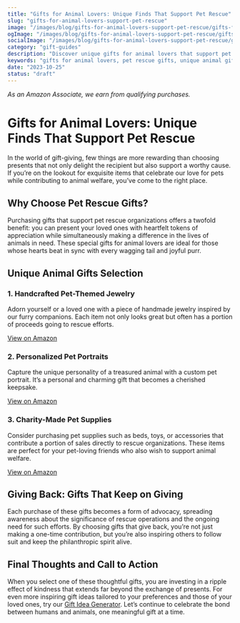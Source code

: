 ```yaml
---
title: "Gifts for Animal Lovers: Unique Finds That Support Pet Rescue"
slug: "gifts-for-animal-lovers-support-pet-rescue"
image: "/images/blog/gifts-for-animal-lovers-support-pet-rescue/gifts-for-animal-lovers-support-pet-rescue-banner.webp"
ogImage: "/images/blog/gifts-for-animal-lovers-support-pet-rescue/gifts-for-animal-lovers-support-pet-rescue-og.webp"
socialImage: "/images/blog/gifts-for-animal-lovers-support-pet-rescue/gifts-for-animal-lovers-support-pet-rescue-social.webp"
category: "gift-guides"
description: "Discover unique gifts for animal lovers that support pet rescue organizations. Show your love for pets and help make a difference!"
keywords: "gifts for animal lovers, pet rescue gifts, unique animal gifts, gifts that give back, pet-friendly gifts"
date: "2023-10-25"
status: "draft"
---
```


*As an Amazon Associate, we earn from qualifying purchases.*

# Gifts for Animal Lovers: Unique Finds That Support Pet Rescue

In the world of gift-giving, few things are more rewarding than choosing presents that not only delight the recipient but also support a worthy cause. If you’re on the lookout for exquisite items that celebrate our love for pets while contributing to animal welfare, you’ve come to the right place.

## Why Choose Pet Rescue Gifts?

Purchasing gifts that support pet rescue organizations offers a twofold benefit: you can present your loved ones with heartfelt tokens of appreciation while simultaneously making a difference in the lives of animals in need. These special gifts for animal lovers are ideal for those whose hearts beat in sync with every wagging tail and joyful purr.

## Unique Animal Gifts Selection

### 1. Handcrafted Pet-Themed Jewelry
Adorn yourself or a loved one with a piece of handmade jewelry inspired by our furry companions. Each item not only looks great but often has a portion of proceeds going to rescue efforts.

[View on Amazon](https://www.amazon.com/s?k=handcrafted+pet+jewelry&tag=bright-gift-20 "Shop handcrafted pet jewelry")

### 2. Personalized Pet Portraits
Capture the unique personality of a treasured animal with a custom pet portrait. It’s a personal and charming gift that becomes a cherished keepsake.

[View on Amazon](https://www.amazon.com/s?k=custom+pet+portrait&tag=bright-gift-20 "Order custom pet portraits")

### 3. Charity-Made Pet Supplies
Consider purchasing pet supplies such as beds, toys, or accessories that contribute a portion of sales directly to rescue organizations. These items are perfect for your pet-loving friends who also wish to support animal welfare.

[View on Amazon](https://www.amazon.com/s?k=charity+pet+supplies&tag=bright-gift-20 "Browse charity pet supplies")

## Giving Back: Gifts That Keep on Giving

Each purchase of these gifts becomes a form of advocacy, spreading awareness about the significance of rescue operations and the ongoing need for such efforts. By choosing gifts that give back, you’re not just making a one-time contribution, but you’re also inspiring others to follow suit and keep the philanthropic spirit alive.

## Final Thoughts and Call to Action

When you select one of these thoughtful gifts, you are investing in a ripple effect of kindness that extends far beyond the exchange of presents. For even more inspiring gift ideas tailored to your preferences and those of your loved ones, try our [Gift Idea Generator](/blog/gift-idea-generator). Let’s continue to celebrate the bond between humans and animals, one meaningful gift at a time.